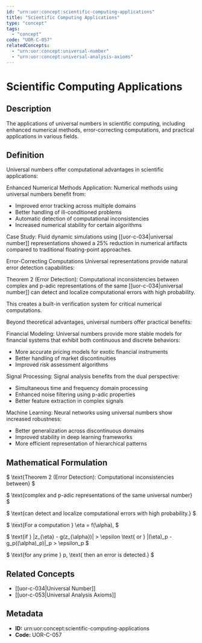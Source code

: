 ```yaml
---
id: "urn:uor:concept:scientific-computing-applications"
title: "Scientific Computing Applications"
type: "concept"
tags:
  - "concept"
code: "UOR-C-057"
relatedConcepts:
  - "urn:uor:concept:universal-number"
  - "urn:uor:concept:universal-analysis-axioms"
---
```


# Scientific Computing Applications

## Description

The applications of universal numbers in scientific computing, including enhanced numerical methods, error-correcting computations, and practical applications in various fields.

## Definition

Universal numbers offer computational advantages in scientific applications:

Enhanced Numerical Methods
Application: Numerical methods using universal numbers benefit from:
- Improved error tracking across multiple domains
- Better handling of ill-conditioned problems
- Automatic detection of computational inconsistencies
- Increased numerical stability for certain algorithms

Case Study: Fluid dynamic simulations using [[uor-c-034|universal number]] representations showed a 25% reduction in numerical artifacts compared to traditional floating-point approaches.

Error-Correcting Computations
Universal representations provide natural error detection capabilities:

Theorem 2 (Error Detection): Computational inconsistencies between complex and p-adic representations of the same [[uor-c-034|universal number]] can detect and localize computational errors with high probability.

This creates a built-in verification system for critical numerical computations.

Beyond theoretical advantages, universal numbers offer practical benefits:

Financial Modeling: Universal numbers provide more stable models for financial systems that exhibit both continuous and discrete behaviors:
- More accurate pricing models for exotic financial instruments
- Better handling of market discontinuities
- Improved risk assessment algorithms

Signal Processing: Signal analysis benefits from the dual perspective:
- Simultaneous time and frequency domain processing
- Enhanced noise filtering using p-adic properties
- Better feature extraction in complex signals

Machine Learning: Neural networks using universal numbers show increased robustness:
- Better generalization across discontinuous domains
- Improved stability in deep learning frameworks
- More efficient representation of hierarchical patterns

## Mathematical Formulation

$
\text{Theorem 2 (Error Detection): Computational inconsistencies between}
$

$
\text{complex and p-adic representations of the same universal number}
$

$
\text{can detect and localize computational errors with high probability.}
$

$
\text{For a computation } \eta = f(\alpha),
$

$
\text{if } |z_{\eta} - g(z_{\alpha})| > \epsilon \text{ or } |(\eta)_p - g_p((\alpha)_p)|_p > \epsilon_p
$

$
\text{for any prime } p, \text{ then an error is detected.}
$

## Related Concepts

- [[uor-c-034|Universal Number]]
- [[uor-c-053|Universal Analysis Axioms]]

## Metadata

- **ID:** urn:uor:concept:scientific-computing-applications
- **Code:** UOR-C-057
